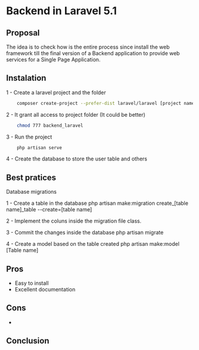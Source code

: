 # Backend in Laravel 5.1

## Proposal

The idea is to check how is the entire process since install the web framework till the final version
of a Backend application to provide web services for a Single Page Application.

## Instalation

1 - Create a laravel project and the folder
```sh
	composer create-project --prefer-dist laravel/laravel [project name]
```

2 - It grant all access to project folder (It could be better)
```sh
    chmod 777 backend_laravel
```

3 - Run the project
```sh
    php artisan serve
```
    
4 - Create the database to store the user table and others


## Best pratices 

Database migrations

1 - Create a table in the database
    php artisan make:migration create_[table name]_table --create=[table name]

2 - Implement the coluns inside the migration file class.

3 - Commit the changes inside the database
	php artisan migrate

4 - Create a model based on the table created 
    php artisan make:model [Table name]  

## Pros
- Easy to install
- Excellent documentation 


## Cons
- 

## Conclusion